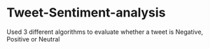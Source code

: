 # Tweet-Sentiment-analysis
Used 3 different algorithms to evaluate whether a tweet is Negative, Positive or Neutral
